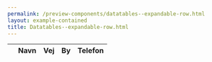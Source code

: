 ```yaml
--- 
permalink: /preview-components/datatables--expandable-row.html
layout: example-contained 
title: Datatables--expandable-row.html
---
```

<div class="container">
    <table id="js-datatable-example-detailsrow"
        class="table table--lines w-percent-100">
        <thead>
            <tr>
                <th></th>
                <th>Navn</th>
                <!--<th>Email</th>-->
                <th>Vej</th>
                <th>By</th>
                <th>Telefon</th>
            </tr>
        </thead>
        <tbody>
            <!--Filled in by js-->
        </tbody>
    </table>
</div>